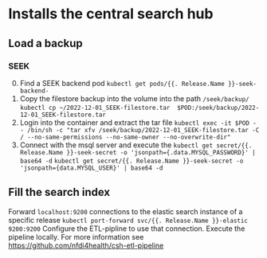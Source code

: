 
# Installs the central search hub

## Load a backup

### SEEK
0) Find a SEEK backend pod
`kubectl get pods/{{. Release.Name }}-seek-backend-`
1) Copy the filestore backup into the volume into the path `/seek/backup/`
`kubectl cp ~/2022-12-01_SEEK-filestore.tar  $POD:/seek/backup/2022-12-01_SEEK-filestore.tar`
2) Login into the container and extract the tar file
`kubectl exec -it $POD -- /bin/sh -c "tar xfv /seek/backup/2022-12-01_SEEK-filestore.tar -C / --no-same-permissions --no-same-owner --no-overwrite-dir"`
3) Connect with the msql server and execute the 
`kubectl get secret/{{. Release.Name }}-seek-secret -o 'jsonpath={.data.MYSQL_PASSWORD}' | base64 -d`
`kubectl get secret/{{. Release.Name }}-seek-secret -o 'jsonpath={data.MYSQL_USER}' | base64 -d`

## Fill the search index
Forward `localhost:9200` connections to the elastic search instance of a specific release
`kubectl port-forward svc/{{. Release.Name }}-elastic  9200:9200` 
Configure the ETL-pipline to use that connection.
Execute the pipeline locally. For more information see https://github.com/nfdi4health/csh-etl-pipeline

